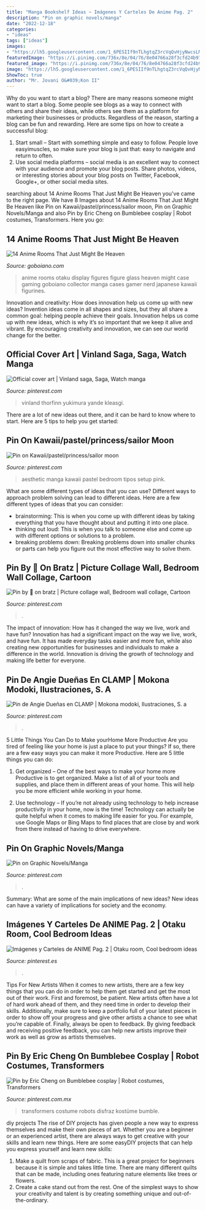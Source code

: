 ```yaml
---
title: "Manga Bookshelf Ideas ~ Imágenes Y Carteles De Anime Pag. 2"
description: "Pin on graphic novels/manga"
date: "2022-12-18"
categories:
- "ideas"
tags: ["ideas"]
images:
- "https://lh5.googleusercontent.com/1_6PESIIf9nTLhgtqZ3rcVqQvHjyNwcsLMm1DdYqEBxrBNuX5h52cHLvoXG_1xqRRc7lKC4zK4F9FD2bOpfseCZ2bC0At4qVf-JgeJgW-fcaEqrY2m5QQ7M3gyEKwfUrK44rutk"
featuredImage: "https://i.pinimg.com/736x/8e/04/76/8e04766a28f3cfd24b97d072ab97b6b2--pastel-room-room-goals.jpg"
featured_image: "https://i.pinimg.com/736x/8e/04/76/8e04766a28f3cfd24b97d072ab97b6b2--pastel-room-room-goals.jpg"
image: "https://lh5.googleusercontent.com/1_6PESIIf9nTLhgtqZ3rcVqQvHjyNwcsLMm1DdYqEBxrBNuX5h52cHLvoXG_1xqRRc7lKC4zK4F9FD2bOpfseCZ2bC0At4qVf-JgeJgW-fcaEqrY2m5QQ7M3gyEKwfUrK44rutk"
ShowToc: true
author: "Mr. Jovani O&#039;Kon II"
---
```



Why do you want to start a blog?
There are many reasons someone might want to start a blog. Some people see blogs as a way to connect with others and share their ideas, while others see them as a platform for marketing their businesses or products. Regardless of the reason, starting a blog can be fun and rewarding. Here are some tips on how to create a successful blog: 
1. Start small – Start with something simple and easy to follow. People love easyimuscles, so make sure your blog is just that: easy to navigate and return to often. 
2. Use social media platforms – social media is an excellent way to connect with your audience and promote your blog posts. Share photos, videos, or interesting stories about your blog posts on Twitter, Facebook, Google+, or other social media sites. 

	

		
searching about 14 Anime Rooms That Just Might Be Heaven you've came to the right page. We have 8 Images about 14 Anime Rooms That Just Might Be Heaven like Pin on Kawaii/pastel/princess/sailor moon, Pin on Graphic Novels/Manga and also Pin by Eric Cheng on Bumblebee cosplay | Robot costumes, Transformers. Here you go:
		
    
## 14 Anime Rooms That Just Might Be Heaven

<img loading=lazy src="https://lh5.googleusercontent.com/1_6PESIIf9nTLhgtqZ3rcVqQvHjyNwcsLMm1DdYqEBxrBNuX5h52cHLvoXG_1xqRRc7lKC4zK4F9FD2bOpfseCZ2bC0At4qVf-JgeJgW-fcaEqrY2m5QQ7M3gyEKwfUrK44rutk" onerror="this.onerror=null;this.src='https://tse3.mm.bing.net/th?id=OIP.fTZOlCD4Jiq4o7JY3Par0wHaFj&amp;pid=15.1';" alt="14 Anime Rooms That Just Might Be Heaven">

_Source: goboiano.com_

>anime rooms otaku display figures figure glass heaven might case gaming goboiano collector manga cases gamer nerd japanese kawaii figurines. 

	

Innovation and creativity: How does innovation help us come up with new ideas?
Invention ideas come in all shapes and sizes, but they all share a common goal: helping people achieve their goals. Innovation helps us come up with new ideas, which is why it’s so important that we keep it alive and vibrant. By encouraging creativity and innovation, we can see our world change for the better.

    
## Official Cover Art | Vinland Saga, Saga, Watch Manga

<img loading=lazy src="https://i.pinimg.com/originals/35/3c/9b/353c9b52f212ada10fa6fb051095b1cb.jpg" onerror="this.onerror=null;this.src='https://tse2.mm.bing.net/th?id=OIP.fauAV-lPNVzANWEq61OHagHaKb&amp;pid=15.1';" alt="Official cover art | Vinland saga, Saga, Watch manga">

_Source: pinterest.com_

>vinland thorfinn yukimura yande kleasgi. 

	

There are a lot of new ideas out there, and it can be hard to know where to start. Here are 5 tips to help you get started: 

    
## Pin On Kawaii/pastel/princess/sailor Moon

<img loading=lazy src="https://i.pinimg.com/736x/8e/04/76/8e04766a28f3cfd24b97d072ab97b6b2--pastel-room-room-goals.jpg" onerror="this.onerror=null;this.src='https://tse4.mm.bing.net/th?id=OIP.KL5t7r3PR5_RDx-WtAU_uwHaHb&amp;pid=15.1';" alt="Pin on Kawaii/pastel/princess/sailor moon">

_Source: pinterest.com_

>aesthetic manga kawaii pastel bedroom tipos setup pink. 

	

What are some different types of ideas that you can use?
Different ways to approach problem solving can lead to different ideas. Here are a few different types of ideas that you can consider: 
- brainstorming: This is when you come up with different ideas by taking everything that you have thought about and putting it into one place. 
- thinking out loud: This is when you talk to someone else and come up with different options or solutions to a problem. 
- breaking problems down: Breaking problems down into smaller chunks or parts can help you figure out the most effective way to solve them.

    
## Pin By 💓 On Bratz | Picture Collage Wall, Bedroom Wall Collage, Cartoon

<img loading=lazy src="https://i.pinimg.com/736x/05/d7/4c/05d74c704d4066986b37c0c77473137e.jpg" onerror="this.onerror=null;this.src='https://tse1.mm.bing.net/th?id=OIP.zo4yNob8PsRklWEGzxgfAwHaJR&amp;pid=15.1';" alt="Pin by 💓 on bratz | Picture collage wall, Bedroom wall collage, Cartoon">

_Source: pinterest.com_

>. 

	

The impact of innovation: How has it changed the way we live, work and have fun?
Innovation has had a significant impact on the way we live, work, and have fun. It has made everyday tasks easier and more fun, while also creating new opportunities for businesses and individuals to make a difference in the world. Innovation is driving the growth of technology and making life better for everyone.

    
## Pin De Angie Dueñas En CLAMP | Mokona Modoki, Ilustraciones, S. A

<img loading=lazy src="https://i.pinimg.com/originals/88/8e/0e/888e0e9889598e48a6692539452ad846.jpg" onerror="this.onerror=null;this.src='https://tse3.mm.bing.net/th?id=OIP.j-u6o8f2OuDcZclU-ioZcAHaFK&amp;pid=15.1';" alt="Pin de Angie Dueñas en CLAMP | Mokona modoki, Ilustraciones, S. a">

_Source: pinterest.com_

>. 

	

5 Little Things You Can Do to Make yourHome More Productive
Are you tired of feeling like your home is just a place to put your things? If so, there are a few easy ways you can make it more Productive. Here are 5 little things you can do:
1. Get organized – One of the best ways to make your home more Productive is to get organized. Make a list of all of your tools and supplies, and place them in different areas of your home. This will help you be more efficient while working in your home.

2. Use technology – If you’re not already using technology to help increase productivity in your home, now is the time! Technology can actually be quite helpful when it comes to making life easier for you. For example, use Google Maps or Bing Maps to find places that are close by and work from there instead of having to drive everywhere.


    
## Pin On Graphic Novels/Manga

<img loading=lazy src="https://i.pinimg.com/originals/4e/d7/bc/4ed7bc4cb975463ea0f2588f47ee88b0.png" onerror="this.onerror=null;this.src='https://tse3.mm.bing.net/th?id=OIP.vFl6jFRHYvfmv6Ttg8fsnAAAAA&amp;pid=15.1';" alt="Pin on Graphic Novels/Manga">

_Source: pinterest.com_

>. 

	

Summary: What are some of the main implications of new ideas?
New ideas can have a variety of implications for society and the economy.

    
## Imágenes Y Carteles De ANIME Pag. 2 | Otaku Room, Cool Bedroom Ideas

<img loading=lazy src="https://i.pinimg.com/736x/43/0f/af/430faf0ead6e216e46a779c28e0b1cbb--otaku-anime-anime-manga.jpg" onerror="this.onerror=null;this.src='https://tse3.mm.bing.net/th?id=OIP.e7TjSGgvX0HqkIj0Zabq2gHaGY&amp;pid=15.1';" alt="Imágenes y Carteles de ANIME Pag. 2 | Otaku room, Cool bedroom ideas">

_Source: pinterest.es_

>. 

	

Tips For New Artists
When it comes to new artists, there are a few key things that you can do in order to help them get started and get the most out of their work. First and foremost, be patient. New artists often have a lot of hard work ahead of them, and they need time in order to develop their skills. Additionally, make sure to keep a portfolio full of your latest pieces in order to show off your progress and give other artists a chance to see what you’re capable of. Finally, always be open to feedback. By giving feedback and receiving positive feedback, you can help new artists improve their work as well as grow as artists themselves.

    
## Pin By Eric Cheng On Bumblebee Cosplay | Robot Costumes, Transformers

<img loading=lazy src="https://i.pinimg.com/736x/10/cb/64/10cb64ea694f776b50677e5e9aeb3316.jpg" onerror="this.onerror=null;this.src='https://tse4.mm.bing.net/th?id=OIP.YtmXT9NJUAs5hq8d0wSj7QHaJ3&amp;pid=15.1';" alt="Pin by Eric Cheng on Bumblebee cosplay | Robot costumes, Transformers">

_Source: pinterest.com.mx_

>transformers costume robots disfraz kostüme bumble. 

	

diy projects
The rise of DIY projects has given people a new way to express themselves and make their own pieces of art. Whether you are a beginner or an experienced artist, there are always ways to get creative with your skills and learn new things. Here are some easyDIY projects that can help you express yourself and learn new skills:
1) Make a quilt from scraps of fabric. This is a great project for beginners because it is simple and takes little time. There are many different quilts that can be made, including ones featuring nature elements like trees or flowers.
2) Create a cake stand out from the rest. One of the simplest ways to show your creativity and talent is by creating something unique and out-of-the-ordinary.

